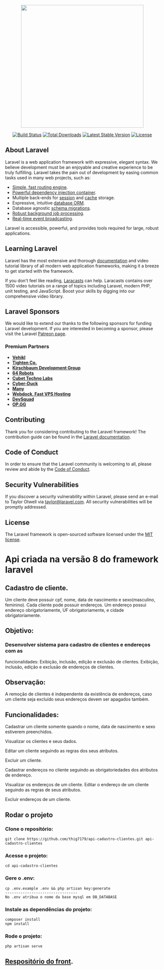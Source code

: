 <p align="center"><a href="https://laravel.com" target="_blank"><img src="https://raw.githubusercontent.com/laravel/art/master/logo-lockup/5%20SVG/2%20CMYK/1%20Full%20Color/laravel-logolockup-cmyk-red.svg" width="400"></a></p>

<p align="center">
<a href="https://travis-ci.org/laravel/framework"><img src="https://travis-ci.org/laravel/framework.svg" alt="Build Status"></a>
<a href="https://packagist.org/packages/laravel/framework"><img src="https://poser.pugx.org/laravel/framework/d/total.svg" alt="Total Downloads"></a>
<a href="https://packagist.org/packages/laravel/framework"><img src="https://poser.pugx.org/laravel/framework/v/stable.svg" alt="Latest Stable Version"></a>
<a href="https://packagist.org/packages/laravel/framework"><img src="https://poser.pugx.org/laravel/framework/license.svg" alt="License"></a>
</p>

## About Laravel

Laravel is a web application framework with expressive, elegant syntax. We believe development must be an enjoyable and creative experience to be truly fulfilling. Laravel takes the pain out of development by easing common tasks used in many web projects, such as:

- [Simple, fast routing engine](https://laravel.com/docs/routing).
- [Powerful dependency injection container](https://laravel.com/docs/container).
- Multiple back-ends for [session](https://laravel.com/docs/session) and [cache](https://laravel.com/docs/cache) storage.
- Expressive, intuitive [database ORM](https://laravel.com/docs/eloquent).
- Database agnostic [schema migrations](https://laravel.com/docs/migrations).
- [Robust background job processing](https://laravel.com/docs/queues).
- [Real-time event broadcasting](https://laravel.com/docs/broadcasting).

Laravel is accessible, powerful, and provides tools required for large, robust applications.

## Learning Laravel

Laravel has the most extensive and thorough [documentation](https://laravel.com/docs) and video tutorial library of all modern web application frameworks, making it a breeze to get started with the framework.

If you don't feel like reading, [Laracasts](https://laracasts.com) can help. Laracasts contains over 1500 video tutorials on a range of topics including Laravel, modern PHP, unit testing, and JavaScript. Boost your skills by digging into our comprehensive video library.

## Laravel Sponsors

We would like to extend our thanks to the following sponsors for funding Laravel development. If you are interested in becoming a sponsor, please visit the Laravel [Patreon page](https://patreon.com/taylorotwell).

### Premium Partners

- **[Vehikl](https://vehikl.com/)**
- **[Tighten Co.](https://tighten.co)**
- **[Kirschbaum Development Group](https://kirschbaumdevelopment.com)**
- **[64 Robots](https://64robots.com)**
- **[Cubet Techno Labs](https://cubettech.com)**
- **[Cyber-Duck](https://cyber-duck.co.uk)**
- **[Many](https://www.many.co.uk)**
- **[Webdock, Fast VPS Hosting](https://www.webdock.io/en)**
- **[DevSquad](https://devsquad.com)**
- **[OP.GG](https://op.gg)**

## Contributing

Thank you for considering contributing to the Laravel framework! The contribution guide can be found in the [Laravel documentation](https://laravel.com/docs/contributions).

## Code of Conduct

In order to ensure that the Laravel community is welcoming to all, please review and abide by the [Code of Conduct](https://laravel.com/docs/contributions#code-of-conduct).

## Security Vulnerabilities

If you discover a security vulnerability within Laravel, please send an e-mail to Taylor Otwell via [taylor@laravel.com](mailto:taylor@laravel.com). All security vulnerabilities will be promptly addressed.

## License

The Laravel framework is open-sourced software licensed under the [MIT license](https://opensource.org/licenses/MIT).

# Api criada na versão 8 do framework laravel

## Cadastro de cliente.

Um cliente deve possuir cpf, nome, data de nascimento e sexo(masculino,
feminino).
Cada cliente pode possuir endereços.
Um endereço possui endereço obrigatoriamente, UF obrigatoriamente, e cidade obrigatoriamente.

## Objetivo:
### Desenvolver sistema para cadastro de clientes e endereços com as
funcionalidades:
Exibição, inclusão, edição e exclusão de clientes.
Exibição, inclusão, edição e exclusão de endereços de clientes.

## Observação:
A remoção de clientes é independente da existência de endereços, caso um
cliente
seja excluído seus endereços devem ser apagados também.

## Funcionalidades:
Cadastrar um cliente somente quando o nome, data de nascimento e sexo
estiverem preenchidos.

Visualizar os clientes e seus dados.

Editar um cliente seguindo as regras dos seus atributos.

Excluir um cliente.

Cadastrar endereços no cliente seguindo as obrigatoriedades dos atributos
de
endereço.

Visualizar os endereços de um cliente.
Editar o endereço de um cliente seguindo as regras de seus atributos.

Excluir endereços de um cliente.

## Rodar o projeto

### Clone o repositório:
```
git clone https://github.com/thig7179/api-cadastro-clientes.git api-cadastro-clientes
```

### Acesse o projeto:
```
cd api-cadastro-clientes
```

### Gere o .env:
```
cp .env.example .env && php artisan key:generate
---------------------------------
No .env atribua o nome da base mysql em DB_DATABASE
```

### Instale as dependências do projeto:
```
composer install
npm install
```

### Rode o projeto:
```
php artisan serve
```

## [Respositório do front](https://github.com/thig7179/cliente_crud_reactjs-main).
